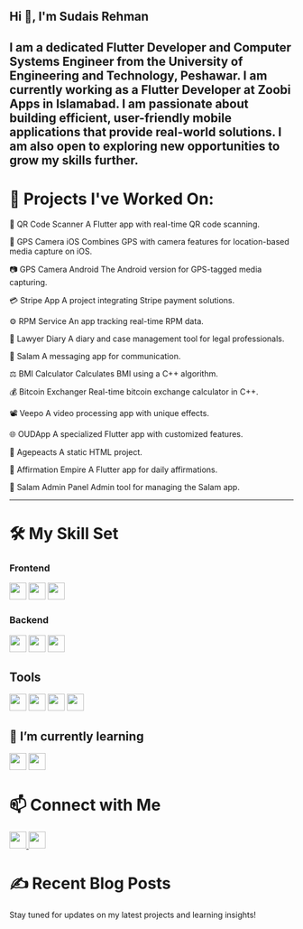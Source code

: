 

<!--
**SudaisRehman/SudaisRehman** is a ✨ _special_ ✨ repository because its `README.md` (this file) appears on your GitHub profile.

Here are some ideas to get you started:

- 🔭 I’m currently working on ...
- 🌱 I’m currently learning ...
- 👯 I’m looking to collaborate on ...
- 🤔 I’m looking for help with ...
- 💬 Ask me about ...
- 📫 How to reach me: ...
- 😄 Pronouns: ...
- ⚡ Fun fact: ...
-->
##  Hi 👋, I'm Sudais Rehman
 I am a dedicated Flutter Developer and Computer Systems Engineer from the University of Engineering and Technology, Peshawar. I am currently working as a Flutter Developer at Zoobi Apps in Islamabad. I am passionate about building efficient, user-friendly mobile applications that provide real-world solutions. I am also open to exploring new opportunities to grow my skills further.
---
# 🔭 Projects I've Worked On:


📱 QR Code Scanner
A Flutter app with real-time QR code scanning.

📍 GPS Camera iOS
Combines GPS with camera features for location-based media capture on iOS.

📷 GPS Camera Android
The Android version for GPS-tagged media capturing.

💳 Stripe App
A project integrating Stripe payment solutions.


⚙️ RPM Service
An app tracking real-time RPM data.

📔 Lawyer Diary
A diary and case management tool for legal professionals.

👋 Salam
A messaging app for communication.

⚖️ BMI Calculator
Calculates BMI using a C++ algorithm.

💰 Bitcoin Exchanger
Real-time bitcoin exchange calculator in C++.

📽️ Veepo
A video processing app with unique effects.

🌐 OUDApp
A specialized Flutter app with customized features.

📅 Agepeacts
A static HTML project.

📜 Affirmation Empire
A Flutter app for daily affirmations.

🔧 Salam Admin Panel
Admin tool for managing the Salam app.


---
# 🛠️ My Skill Set
### Frontend
<img src="https://img.shields.io/badge/Dart-0175C2?style=for-the-badge&logo=dart&logoColor=white" height="30"/> <img src="https://img.shields.io/badge/Flutter-02569B?style=for-the-badge&logo=flutter&logoColor=white" height="30"/> <img src="https://img.shields.io/badge/Firebase-FFCA28?style=for-the-badge&logo=firebase&logoColor=black" height="30"/>
### Backend
<img src="https://img.shields.io/badge/Firebase-FFCA28?style=for-the-badge&logo=firebase&logoColor=black" height="30"/> <img src="https://img.shields.io/badge/REST-02569B?style=for-the-badge&logo=rest&logoColor=white" height="30"/> <img src="https://img.shields.io/badge/SQLite-003B57?style=for-the-badge&logo=sqlite&logoColor=white" height="30"/>
## Tools
<img src="https://img.shields.io/badge/GitHub-181717?style=for-the-badge&logo=github&logoColor=white" height="30"/> <img src="https://img.shields.io/badge/Google%20Maps%20API-4285F4?style=for-the-badge&logo=google-maps&logoColor=white" height="30"/> <img src="https://img.shields.io/badge/AdMob-4285F4?style=for-the-badge&logo=google-ads&logoColor=white" height="30"/> <img src="https://img.shields.io/badge/Docker-2496ED?style=for-the-badge&logo=docker&logoColor=white" height="30"/>
## 🌱 I’m currently learning
<img src="https://img.shields.io/badge/Backend%20Development-5C6BC0?style=for-the-badge&logo=code&logoColor=white" height="30"/> <img src="https://img.shields.io/badge/Machine%20Learning-FF6F00?style=for-the-badge&logo=tensorflow&logoColor=white" height="30"/>
# 📫 Connect with Me
<a href="https://github.com/SudaisRehman" target="_blank"> <img src="https://img.shields.io/badge/GitHub-181717?style=for-the-badge&logo=github&logoColor=white" height="30"/> </a> <a href="https://linkedin.com/in/sudaisrehman" target="_blank"> <img src="https://img.shields.io/badge/LinkedIn-0077B5?style=for-the-badge&logo=linkedin&logoColor=white" height="30"/> </a>

# ✍️ Recent Blog Posts
Stay tuned for updates on my latest projects and learning insights!
